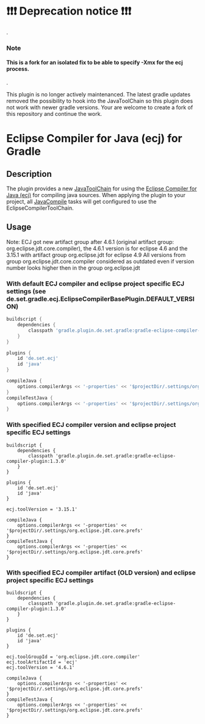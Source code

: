 # ❗❗❗ Deprecation notice ❗❗❗

.

### Note
#### This is a fork for an isolated fix to be able to specify -Xmx for the ecj process.

.

This plugin is no longer actively maintenanced. The latest gradle updates removed the possibility to hook into the JavaToolChain so this plugin does not work with newer gradle versions. Your are welcome to create a fork of this repository and continue the work.

# Eclipse Compiler for Java (ecj) for Gradle

## Description
The plugin provides a new [JavaToolChain](https://docs.gradle.org/current/javadoc/org/gradle/jvm/toolchain/JavaToolChain.html) for using the [Eclipse Compiler for Java (ecj)](https://help.eclipse.org/neon/topic/org.eclipse.jdt.doc.user/tasks/task-using_batch_compiler.htm?cp=1_3_8_0) for compiling java sources.
When applying the plugin to your project, all [JavaCompile](https://docs.gradle.org/current/javadoc/org/gradle/api/tasks/compile/JavaCompile.html) tasks will get configured to use the EclipseCompilerToolChain.

## Usage

Note: ECJ got new artifact group after 4.6.1 (original artifact group: org.eclipse.jdt.core.compiler), 
the 4.6.1 version is for eclipse 4.6 and the 3.15.1 with artifact group org.eclipse.jdt for eclipse 4.9
All versions from group org.eclipse.jdt.core.compiler considered as outdated even if version number looks higher then in the group org.eclipse.jdt

### With default ECJ compiler and eclipse project specific ECJ settings (see de.set.gradle.ecj.EclipseCompilerBasePlugin.DEFAULT_VERSION)
```gradle
buildscript {
	dependencies {
		classpath 'gradle.plugin.de.set.gradle:gradle-eclipse-compiler-plugin:1.3.0'
	}
}

plugins {
	id 'de.set.ecj'
	id 'java'
}

compileJava {
	options.compilerArgs << '-properties' << '$projectDir/.settings/org.eclipse.jdt.core.prefs'
}
compileTestJava {
	options.compilerArgs << '-properties' << '$projectDir/.settings/org.eclipse.jdt.core.prefs'
}

```

### With specified ECJ compiler version and eclipse project specific ECJ settings
```
buildscript {
	dependencies {
		classpath 'gradle.plugin.de.set.gradle:gradle-eclipse-compiler-plugin:1.3.0'
	}
}

plugins {
	id 'de.set.ecj'
	id 'java'
}

ecj.toolVersion = '3.15.1'

compileJava {
	options.compilerArgs << '-properties' << '$projectDir/.settings/org.eclipse.jdt.core.prefs'
}
compileTestJava {
	options.compilerArgs << '-properties' << '$projectDir/.settings/org.eclipse.jdt.core.prefs'
}

```

### With specified ECJ compiler artifact (OLD version) and eclipse project specific ECJ settings
```
buildscript {
	dependencies {
		classpath 'gradle.plugin.de.set.gradle:gradle-eclipse-compiler-plugin:1.3.0'
	}
}

plugins {
	id 'de.set.ecj'
	id 'java'
}

ecj.toolGroupId = 'org.eclipse.jdt.core.compiler'
ecj.toolArtifactId = 'ecj'
ecj.toolVersion = '4.6.1'

compileJava {
	options.compilerArgs << '-properties' << '$projectDir/.settings/org.eclipse.jdt.core.prefs'
}
compileTestJava {
	options.compilerArgs << '-properties' << '$projectDir/.settings/org.eclipse.jdt.core.prefs'
}

```
